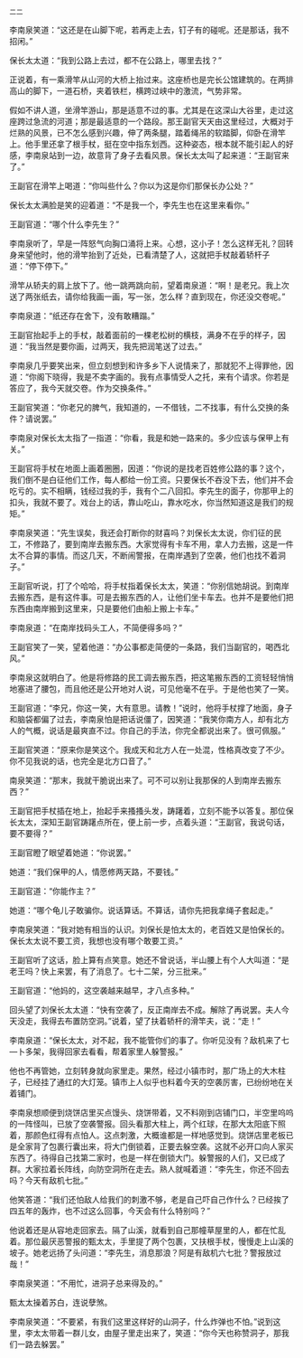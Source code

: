     二二 

   李南泉笑道：“这还是在山脚下呢，若再走上去，钉子有的碰呢。还是那话，我不招闲。”

   保长太太道：“我到公路上去过，都不在公路上，哪里去找？”

   正说着，有一乘滑竿从山河的大桥上抬过来。这座桥也是完长公馆建筑的。在两排高山的脚下，一道石桥，夹着铁栏，横跨过峡中的激流，气势非常。

   假如不讲人道，坐滑竿游山，那是适意不过的事。尤其是在这深山大谷里，走过这座跨过急流的河道；那是最适意的一个路段。那王副官天天由这里经过，大概对于烂熟的风景，已不怎么感到兴趣，伸了两条腿，踏着绳吊的软踏脚，仰卧在滑竿上。他手里还拿了根手杖，挺在空中指东划西。这种姿态，根本就不能引起人的好感，李南泉站到一边，故意背了身子去看风景。保长太太叫了起来道：“王副官来了。”

   王副官在滑竿上喝道：“你叫些什么？你以为这是你们那保长办公处？”

   保长太太满脸是笑的迎着道：“不是我一个，李先生也在这里来看你。”

   王副官道：“哪个什么李先生？”

   李南泉听了，早是一阵怒气向胸口涌将上来。心想，这小子！怎么这样无礼？回转身来望他时，他的滑竿抬到了近处，已看清楚了人，这就把手杖敲着轿杆子道：“停下停下。”

   滑竿从轿夫的肩上放下了。他一跳两跳向前，望着南泉道：“啊！是老兄。我上次送了两张纸去，请你给我画一画，写一张，怎么样？直到现在，你还没交卷呢。”

   李南泉道：“纸还存在舍下，没有敢糟蹋。”

   王副官抬起手上的手杖，敲着面前的一棵老松树的横枝，满身不在乎的样子，因道：“我当然是要你画，过两天，我先把润笔送了过去。”

   李南泉几乎要笑出来，但立刻想到和许多乡下人说情来了，那就犯不上得罪他，因道：“你阁下晓得，我是不卖字画的。我有点事情受人之托，来有个请求。你若是答应了，我今天就交卷。作为交换条件。”

   王副官笑道：“你老兄的脾气，我知道的，一不借钱，二不找事，有什么交换的条件？请说罢。”

   李南泉对保长太太指了一指道：“你看，我是和她一路来的。多少应该与保甲上有关。”

   王副官将手杖在地面上画着圈圈，因道：“你说的是找老百姓修公路的事？这个，我们倒不是白征他们工作，每人都给一份工资。只要保长不吞没下去，他们并不会吃亏的。实不相瞒，钱经过我的手，我有个二八回扣。李先生的面子，你那甲上的扣头，我就不要了。戏台上的话，靠山吃山，靠水吃水，你当然知道这是我们的规矩。”

   李南泉笑道：“先生误矣，我还会打断你的财喜吗？刘保长太太说，你们征的民工，不修路了，要到南岸去搬东西。大家觉得有卡车不用，拿人力去搬，这是一件太不合算的事情。而这几天，不断闹警报，在南岸遇到了空袭，他们也找不着洞子。”

   王副官听说，打了个哈哈，将手杖指着保长太太，笑道：“你别信她胡说。到南岸去搬东西，是有这件事。可是去搬东西的人，让他们坐卡车去。也并不是要他们把东西由南岸搬到这里来，只是要他们由船上搬上卡车。”

   李南泉道：“在南岸找码头工人，不简便得多吗？”

   王副官笑了一笑，望着他道：“办公事都走简便的一条路，我们当副官的，喝西北风。”

   李南泉这就明白了。他是将修路的民工调去搬东西，把这笔搬东西的工资轻轻悄悄地塞进了腰包，而且他还是公开地对人说，可见他毫不在乎。于是他也笑了一笑。

   王副官道：“李兄，你这一笑，大有意思。请教！”说时，他将手杖撑了地面，身子和脑袋都偏了过去，李南泉怕是把话说僵了，因笑道：“我笑你南方人，却有北方人的气概，说话是最爽直不过。你自己的手法，你完全都说出来了。很可佩服。”

   王副官笑道：“原来你是笑这个。我成天和北方人在一处混，性格真改变了不少。你不见我说的话，也完全是北方口音了。”

   南泉笑道：“那末，我就干脆说出来了。可不可以别让我那保的人到南岸去搬东西？”

   王副官把手杖插在地上，抬起手来搔搔头发，踌躇着，立刻不能予以答复。那位保长太太，深知王副官踌躇点所在，便上前一步，点着头道：“王副官，我说句话，要不要得？”

   王副官瞪了眼望着她道：“你说罢。”

   她道：“我们保甲的人，情愿修两天路，不要钱。”

   王副官道：“你能作主？”

   她道：“哪个龟儿子敢骗你。说话算话。不算话，请你先把我拿绳子套起走。”

   李南泉笑道：“我对她有相当的认识。刘保长是怕太太的，老百姓又是怕保长的。保长太太说不要工资，我想也没有哪个敢要工资。”

   王副官听了这话，脸上算有点笑意。她还不曾说话，半山腰上有个人大叫道：“是老王吗？快上来罢，有了消息了。七十二架，分三批来。”

   王副官道：“他妈的，这空袭越来越早，才八点多种。”

   回头望了刘保长太太道：“快有空袭了，反正南岸去不成。解除了再说罢。夫人今天没走，我得去布置防空洞。”说着，望了扶着轿杆的滑竿夫，说：“走！”

   李南泉道：“保长太太，对不起，我不能管你们的事了。你听见没有？敌机来了七—卜多架，我得回家去看看，帮着家里人躲警报。”

   他也不再管她，立刻转身就向家里走。果然，经过小镇市时，那广场上的大木柱子，已经挂了通红的大灯笼。镇市上人似乎也料着今天的空袭厉害，已纷纷地在关着铺门。

   李南泉想顺便到烧饼店里买点馒头、烧饼带着，又不料刚到店铺门口，半空里呜呜的一阵怪叫，已放了空袭警报。回头看那大柱上，两个红球，在那大太阳底下照着，那颜色红得有点怕人。这点刺激，大概谁都是一样地感觉到。烧饼店里老板已是全家背了包裹行囊出来，将大门倒锁着，正要去躲空袭。这就不必开口向人家买东西了。待得自己找第二家时，也是一样在倒锁大门。躲警报的人们，又已成了群。大家拉着长阵线，向防空洞所在走去。熟人就喊着道：“李先生，你还不回去吗？今天有敌机七批。”

   他笑答道：“我们还怕敌人给我们的刺激不够，老是自己吓自己作什么？已经挨了四五年的轰炸，也不过这么回事，今天会有什么特别吗？”

   他说着还是从容地走回家去。隔了山溪，就看到自己那幢草屋里的人，都在忙乱着。那位最厌恶警报的甄太太，手里提了两个包裹，又扶根手杖，慢慢走上山溪的坡子。她老远扬了头问道：“李先生，消息那浪？阿是有敌机六七批？警报放过哉！”

   李南泉笑道：“不用忙，进洞子总来得及的。”

   甄太太操着苏白，连说孽煞。

   李南泉笑道：“不要紧，有我们这里这样好的山洞子，什么炸弹也不怕。”说到这里，李太太带着一群儿女，由屋子里走出来了，笑道：“你今天也称赞洞子，那我们一路去躲罢。”

